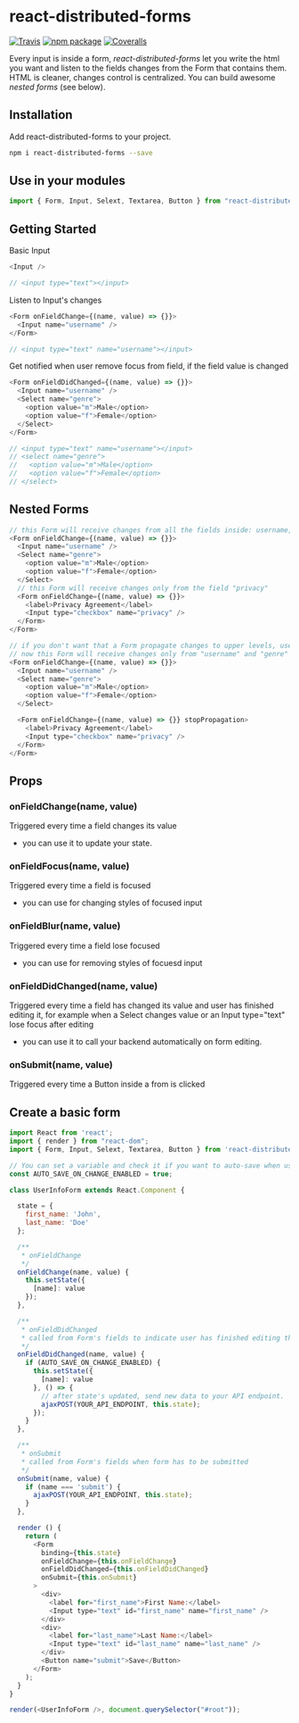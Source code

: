 # react-distributed-forms

[![Travis][build-badge]][build]
[![npm package][npm-badge]][npm]
[![Coveralls][coveralls-badge]][coveralls]

[build-badge]: https://img.shields.io/travis/StayDistributed/react-distributed-forms/master.png?style=flat-square
[build]: https://travis-ci.org/StayDistributed/react-distributed-forms
[npm-badge]: https://img.shields.io/npm/v/react-distributed-forms.png?style=flat-square
[npm]: https://www.npmjs.com/package/react-distributed-forms
[coveralls-badge]: https://img.shields.io/coveralls/StayDistributed/react-distributed-forms/master.png?style=flat-square
[coveralls]: https://coveralls.io/github/StayDistributed/react-distributed-forms

Every input is inside a form, _react-distributed-forms_ let you write the html you want and listen to the fields changes from the Form that contains them. HTML is cleaner, changes control is centralized. You can build awesome _nested forms_ (see below).

## Installation

Add react-distributed-forms to your project.

```bash
npm i react-distributed-forms --save
```

## Use in your modules

```js
import { Form, Input, Selext, Textarea, Button } from "react-distributed-forms";
```

## Getting Started

Basic Input

```js
<Input />

// <input type="text"></input>
```

Listen to Input's changes

```js
<Form onFieldChange={(name, value) => {}}>
  <Input name="username" />
</Form>

// <input type="text" name="username"></input>
```

Get notified when user remove focus from field, if the field value is changed

```js
<Form onFieldDidChanged={(name, value) => {}}>
  <Input name="username" />
  <Select name="genre">
    <option value="m">Male</option>
    <option value="f">Female</option>
  </Select>
</Form>

// <input type="text" name="username"></input>
// <select name="genre">
//   <option value="m">Male</option>
//   <option value="f">Female</option>
// </select>
```

## Nested Forms

```js
// this Form will receive changes from all the fields inside: username, genre, and also "privacy"
<Form onFieldChange={(name, value) => {}}>
  <Input name="username" />
  <Select name="genre">
    <option value="m">Male</option>
    <option value="f">Female</option>
  </Select>
  // this Form will receive changes only from the field "privacy"
  <Form onFieldChange={(name, value) => {}}>
    <label>Privacy Agreement</label>
    <Input type="checkbox" name="privacy" />
  </Form>
</Form>
```

```js
// if you don't want that a Form propagate changes to upper levels, use the prop "stopPropagation"
// now this Form will receive changes only from "username" and "genre" because the nested Form has "stopPropagation"
<Form onFieldChange={(name, value) => {}}>
  <Input name="username" />
  <Select name="genre">
    <option value="m">Male</option>
    <option value="f">Female</option>
  </Select>

  <Form onFieldChange={(name, value) => {}} stopPropagation>
    <label>Privacy Agreement</label>
    <Input type="checkbox" name="privacy" />
  </Form>
</Form>
```

## <Form> Props

### onFieldChange(name, value)

Triggered every time a field changes its value

- you can use it to update your state.

### onFieldFocus(name, value)

Triggered every time a field is focused

- you can use for changing styles of focused input

### onFieldBlur(name, value)

Triggered every time a field lose focused

- you can use for removing styles of focuesd input

### onFieldDidChanged(name, value)

Triggered every time a field has changed its value and user has finished editing it, for example when a Select changes value or an Input type="text" lose focus after editing

- you can use it to call your backend automatically on form editing.

### onSubmit(name, value)

Triggered every time a Button inside a from is clicked

## Create a basic form

```js
import React from 'react';
import { render } from "react-dom";
import { Form, Input, Selext, Textarea, Button } from 'react-distributed-forms';

// You can set a variable and check it if you want to auto-save when user finished editing a field
const AUTO_SAVE_ON_CHANGE_ENABLED = true;

class UserInfoForm extends React.Component {

  state = {
    first_name: 'John',
    last_name: 'Doe'
  };

  /**
   * onFieldChange
   */
  onFieldChange(name, value) {
    this.setState({
      [name]: value
    });
  },

  /**
   * onFieldDidChanged
   * called from Form's fields to indicate user has finished editing the input
   */
  onFieldDidChanged(name, value) {
    if (AUTO_SAVE_ON_CHANGE_ENABLED) {
      this.setState({
        [name]: value
      }, () => {
        // after state's updated, send new data to your API endpoint.
        ajaxPOST(YOUR_API_ENDPOINT, this.state);
      });
    }
  },

  /**
   * onSubmit
   * called from Form's fields when form has to be submitted
   */
  onSubmit(name, value) {
    if (name === 'submit') {
      ajaxPOST(YOUR_API_ENDPOINT, this.state);
    }
  },

  render () {
    return (
      <Form
        binding={this.state}
        onFieldChange={this.onFieldChange}
        onFieldDidChanged={this.onFieldDidChanged}
        onSubmit={this.onSubmit}
      >
        <div>
          <label for="first_name">First Name:</label>
          <Input type="text" id="first_name" name="first_name" />
        </div>
        <div>
          <label for="last_name">Last Name:</label>
          <Input type="text" id="last_name" name="last_name" />
        </div>
        <Button name="submit">Save</Button>
      </Form>
    );
  }
}

render(<UserInfoForm />, document.querySelector("#root"));
```
